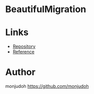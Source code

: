 BeautifulMigration
====================

Links
=====

-   [Repository](https://github.com/monjudoh/BeautifulMigration.js)
-   [Reference](http://monjudoh.github.io/BeautifulMigration.js/docs/index.html)

Author
======

monjudoh <https://github.com/monjudoh>
